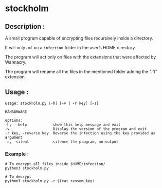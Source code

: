 # stockholm


## Description :
A small program capable of encrypting files recursively inside a directory.

It will only act on a ```infection``` folder in the user’s HOME directory

The program will act only on files with the extensions that were affected by Wannacry.

The program will rename all the files in the mentioned folder adding the ".ft" extension.


## Usage :

    usage: stockholm.py [-h] [-v | -r key] [-s]

    RANSOMWARE

    options:
    -h, --help            show this help message and exit
    -v                    Display the version of the program and exit
    -r key, -reverse key  Reverse the infection using the key provided as argument
    -s, -silent           silence the program, no output

### Example :
    # To encrypt all files inside $HOME/infection/
    python3 stockholm.py

    # To decrypt
    python3 stockholm.py -r $(cat ransom_key)

